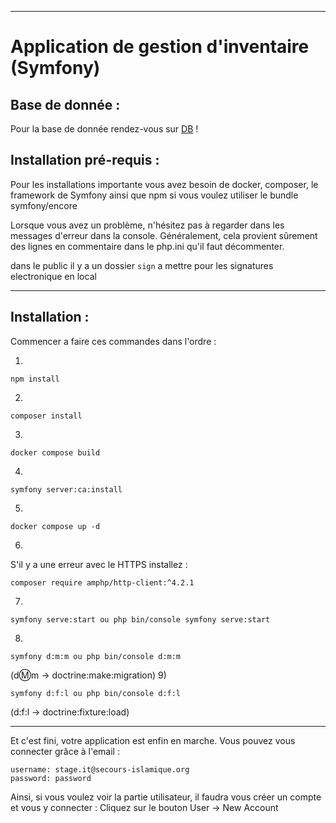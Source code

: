 ----------------
# Application de gestion d'inventaire (Symfony)

## Base de donnée :


Pour la base de donnée rendez-vous sur [DB](https://dbdiagram.io/d/65ae31cdac844320ae6d126d) !




## Installation pré-requis :

Pour les installations importante vous avez besoin de docker, composer, le framework de Symfony ainsi que npm si vous voulez utiliser le bundle symfony/encore

Lorsque vous avez un problème, n'hésitez pas à regarder dans les messages d'erreur dans la console. Généralement, cela provient sûrement des lignes en commentaire dans le php.ini qu'il faut décommenter.

dans le public il y a un dossier `sign` a mettre pour les signatures electronique en local

----------------

## Installation  :

Commencer a faire ces commandes dans l'ordre :

1)
```
npm install
```
2)
```
composer install
```
3)
```
docker compose build
```
4)
```
symfony server:ca:install
```
5)
```
docker compose up -d
```
6)
S'il y a une erreur avec le HTTPS installez :
```
composer require amphp/http-client:^4.2.1
```
7)
```
symfony serve:start ou php bin/console symfony serve:start
```
8)
```
symfony d:m:m ou php bin/console d:m:m
```

(d:m:m -> doctrine:make:migration)
9)
```
symfony d:f:l ou php bin/console d:f:l 
```
(d:f:l -> doctrine:fixture:load)

----------------




Et c'est fini, votre application est enfin en marche. Vous pouvez vous connecter grâce à l'email :
```
username: stage.it@secours-islamique.org
password: password
```

Ainsi, si vous voulez voir la partie utilisateur, il faudra vous créer un compte et vous y connecter :
Cliquez sur le bouton User -> New Account



